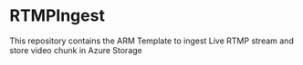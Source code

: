 # RTMPIngest
This repository contains the ARM Template to ingest Live RTMP stream and store video chunk in Azure Storage 
